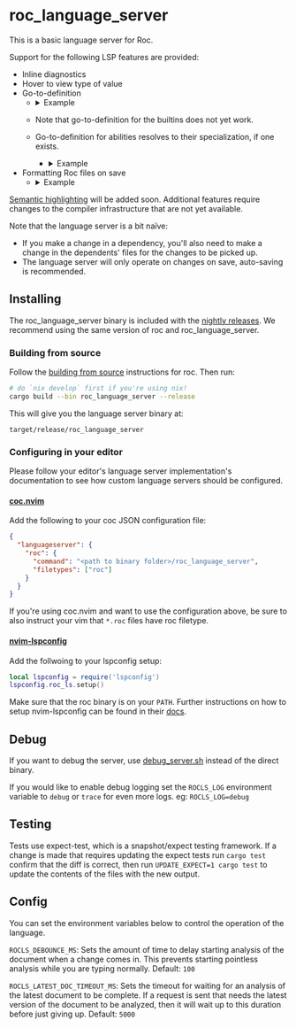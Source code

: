 # roc_language_server

This is a basic language server for Roc.

Support for the following LSP features are provided:

- Inline diagnostics
- Hover to view type of value
- Go-to-definition
  - <details><summary>Example</summary>

    https://github.com/ayazhafiz/roc/assets/20735482/23a57d06-5b70-46f2-b0c4-5836eaec669b

    </details>
  - Note that go-to-definition for the builtins does not yet work.
  - Go-to-definition for abilities resolves to their specialization, if one exists.
    - <details><summary>Example</summary>

      https://github.com/ayazhafiz/roc/assets/20735482/1ba98bf9-518b-4c47-b606-a6ce6767566f

      </details>
- Formatting Roc files on save
  - <details><summary>Example</summary>

    https://github.com/ayazhafiz/roc/assets/20735482/fbbe4bc1-64af-4c7d-b633-d7761906df11

    </details>

[Semantic highlighting](https://github.com/microsoft/vscode/wiki/Semantic-Highlighting-Overview#what-is-the-difference-between-syntax-and-semantic-highlighting) will be added soon. Additional features require
changes to the compiler infrastructure that are not yet available.

Note that the language server is a bit naïve:
- If you make a change in a dependency, you'll also need to make a change in
    the dependents' files for the changes to be picked up.
- The language server will only operate on changes on save, auto-saving is recommended.

## Installing

The roc_language_server binary is included with the [nightly releases](https://github.com/roc-lang/roc/releases). We recommend using the same version of roc and roc_language_server.

### Building from source

Follow the [building from source](https://github.com/roc-lang/roc/blob/main/BUILDING_FROM_SOURCE.md) instructions for roc. Then run:

```bash
# do `nix develop` first if you're using nix!
cargo build --bin roc_language_server --release
```

This will give you the language server binary at:

```
target/release/roc_language_server
```

### Configuring in your editor

Please follow your editor's language server implementation's documentation to see how custom language servers should be configured.

#### [coc.nvim](https://github.com/neoclide/coc.nvim)

Add the following to your coc JSON configuration file:

```json
{
  "languageserver": {
    "roc": {
      "command": "<path to binary folder>/roc_language_server",
      "filetypes": ["roc"]
    }
  }
}
```

If you're using coc.nvim and want to use the configuration above, be sure to also instruct your vim that `*.roc` files have roc filetype.

#### [nvim-lspconfig](https://github.com/neovim/nvim-lspconfig)

Add the follwoing to your lspconfig setup:

```lua
local lspconfig = require('lspconfig')
lspconfig.roc_ls.setup()
```

Make sure that the roc binary is on your `PATH`.
Further instructions on how to setup nvim-lspconfig can be found in their [docs](https://github.com/neovim/nvim-lspconfig?tab=readme-ov-file#quickstart).

## Debug

If you want to debug the server, use [debug_server.sh](./debug_server.sh)
instead of the direct binary.

If you would like to enable debug logging set the `ROCLS_LOG` environment variable to `debug` or `trace` for even more logs. 
eg: `ROCLS_LOG=debug`  

## Testing

Tests use expect-test, which is a snapshot/expect testing framework.
If a change is made that requires updating the expect tests run `cargo test` confirm that the diff is correct, then run `UPDATE_EXPECT=1 cargo test` to update the contents of the files with the new output.

## Config

You can set the environment variables below to control the operation of the language.

`ROCLS_DEBOUNCE_MS`: Sets the amount of time to delay starting analysis of the document when a change comes in. This prevents starting pointless analysis while you are typing normally. 
Default: `100`

`ROCLS_LATEST_DOC_TIMEOUT_MS`: Sets the timeout for waiting for an analysis of the latest document to be complete. If a request is sent that needs the latest version of the document to be analyzed, then it will wait up to this duration before just giving up.
Default: `5000`  
